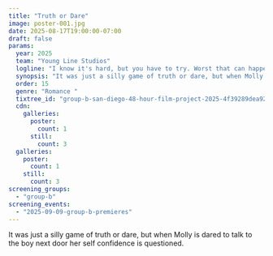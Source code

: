 ```yaml
---
title: "Truth or Dare"
image: poster-001.jpg
date: 2025-08-17T19:00:00-07:00
draft: false
params:
  year: 2025
  team: "Young Line Studios"
  logline: "I know it's hard, but you have to try. Worst that can happen is he says no."
  synopsis: "It was just a silly game of truth or dare, but when Molly is dared to talk to the boy next door her self confidence is questioned. "
  order: 15
  genre: "Romance "
  tixtree_id: "group-b-san-diego-48-hour-film-project-2025-4f39289dea92"
  cdn:
    galleries:
      poster:
        count: 1
      still:
        count: 3
  galleries:
    poster:
      count: 1
    still:
      count: 3
screening_groups:
  - "group-b"
screening_events:
  - "2025-09-09-group-b-premieres"
---
```

It was just a silly game of truth or dare, but when Molly is dared to talk to the boy next door her self confidence is questioned.
